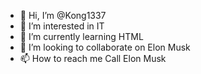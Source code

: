 - 👋 Hi, I’m @Kong1337
- 👀 I’m interested in IT
- 🌱 I’m currently learning HTML
- 💞️ I’m looking to collaborate on Elon Musk
- 📫 How to reach me Call Elon Musk

<!---
Kong1337/Kong1337 is a ✨ special ✨ repository because its `README.md` (this file) appears on your GitHub profile.
You can click the Preview link to take a look at your changes.
--->
